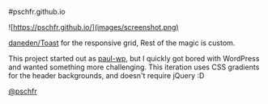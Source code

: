 #pschfr.github.io

![https://pschfr.github.io/](images/screenshot.png)

[daneden/Toast](https://github.com/daneden/Toast) for the responsive grid,
Rest of the magic is custom.

This project started out as [paul-wp](https://github.com/pschfr/paul-wp), but I quickly got bored with WordPress and wanted something more challenging.  This iteration uses CSS gradients for the header backgrounds, and doesn't require jQuery :D

[@pschfr](https://twitter.com/pschfr)
